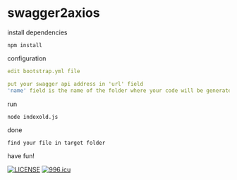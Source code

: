 # swagger2axios

install dependencies
```
npm install
```

configuration
```yaml
edit bootstrap.yml file

put your swagger api address in 'url' field
'name' field is the name of the folder where your code will be generated
```

run
```
node indexold.js  
```

done
```
find your file in target folder
```

have fun!


[![LICENSE](https://img.shields.io/badge/license-Anti%20996-blue.svg)](https://github.com/996icu/996.ICU/blob/master/LICENSE)
<a href="https://996.icu"><img src="https://img.shields.io/badge/link-996.icu-red.svg" alt="996.icu"></a>
